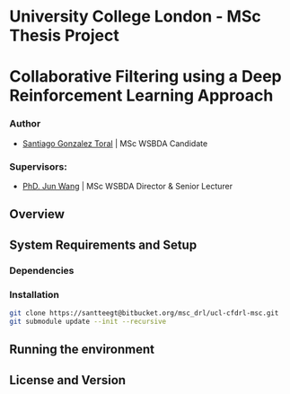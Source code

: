 # University College London - MSc Thesis Project #

# Collaborative Filtering using a Deep Reinforcement Learning Approach

### Author

* [Santiago Gonzalez Toral](hernan.toral.15@ucl.ac.uk) | MSc WSBDA Candidate

### Supervisors:

* [PhD. Jun Wang]() | MSc WSBDA Director & Senior Lecturer


## Overview ###

## System Requirements and Setup

### Dependencies

### Installation

```bash
git clone https://santteegt@bitbucket.org/msc_drl/ucl-cfdrl-msc.git
git submodule update --init --recursive

```

## Running the environment

## License and Version